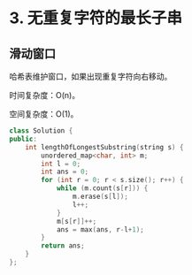 # 3. 无重复字符的最长子串

## 滑动窗口

哈希表维护窗口，如果出现重复字符向右移动。

时间复杂度：O(n)。

空间复杂度：O(1)。

```cpp
class Solution {
public:
    int lengthOfLongestSubstring(string s) {
        unordered_map<char, int> m;
        int l = 0;
        int ans = 0;
        for (int r = 0; r < s.size(); r++) {
            while (m.count(s[r])) {
                m.erase(s[l]);
                l++;
            }
            m[s[r]]++;
            ans = max(ans, r-l+1);
        }
        return ans;
    }
};
```
